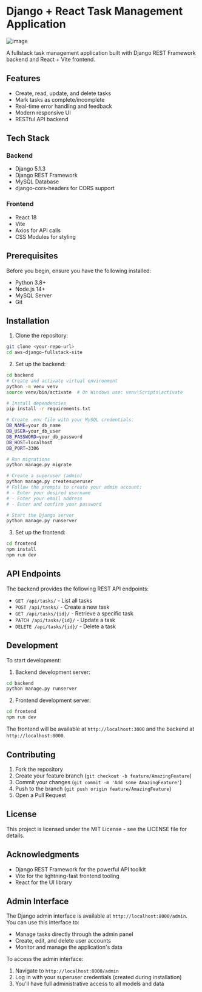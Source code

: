 # Django + React Task Management Application

![image](https://github.com/user-attachments/assets/008d3a5a-35ba-4b68-979a-9f0994c64e0d)


A fullstack task management application built with Django REST Framework backend and React + Vite frontend.

## Features

- Create, read, update, and delete tasks
- Mark tasks as complete/incomplete
- Real-time error handling and feedback
- Modern responsive UI
- RESTful API backend

## Tech Stack

### Backend
- Django 5.1.3
- Django REST Framework
- MySQL Database
- django-cors-headers for CORS support

### Frontend
- React 18
- Vite
- Axios for API calls
- CSS Modules for styling

## Prerequisites

Before you begin, ensure you have the following installed:
- Python 3.8+
- Node.js 14+
- MySQL Server
- Git

## Installation

1. Clone the repository:
```bash
git clone <your-repo-url>
cd aws-django-fullstack-site
```

2. Set up the backend:
```bash
cd backend
# Create and activate virtual environment
python -m venv venv
source venv/bin/activate  # On Windows use: venv\Scripts\activate

# Install dependencies
pip install -r requirements.txt

# Create .env file with your MySQL credentials:
DB_NAME=your_db_name
DB_USER=your_db_user
DB_PASSWORD=your_db_password
DB_HOST=localhost
DB_PORT=3306

# Run migrations
python manage.py migrate

# Create a superuser (admin)
python manage.py createsuperuser
# Follow the prompts to create your admin account:
# - Enter your desired username
# - Enter your email address
# - Enter and confirm your password

# Start the Django server
python manage.py runserver
```

3. Set up the frontend:
```bash
cd frontend
npm install
npm run dev
```

## API Endpoints

The backend provides the following REST API endpoints:

- `GET /api/tasks/` - List all tasks
- `POST /api/tasks/` - Create a new task
- `GET /api/tasks/{id}/` - Retrieve a specific task
- `PATCH /api/tasks/{id}/` - Update a task
- `DELETE /api/tasks/{id}/` - Delete a task

## Development

To start development:

1. Backend development server:
```bash
cd backend
python manage.py runserver
```

2. Frontend development server:
```bash
cd frontend
npm run dev
```

The frontend will be available at `http://localhost:3000` and the backend at `http://localhost:8000`.

## Contributing

1. Fork the repository
2. Create your feature branch (`git checkout -b feature/AmazingFeature`)
3. Commit your changes (`git commit -m 'Add some AmazingFeature'`)
4. Push to the branch (`git push origin feature/AmazingFeature`)
5. Open a Pull Request

## License

This project is licensed under the MIT License - see the LICENSE file for details.

## Acknowledgments

- Django REST Framework for the powerful API toolkit
- Vite for the lightning-fast frontend tooling
- React for the UI library

## Admin Interface

The Django admin interface is available at `http://localhost:8000/admin`. You can use this interface to:
- Manage tasks directly through the admin panel
- Create, edit, and delete user accounts
- Monitor and manage the application's data

To access the admin interface:
1. Navigate to `http://localhost:8000/admin`
2. Log in with your superuser credentials (created during installation)
3. You'll have full administrative access to all models and data 
